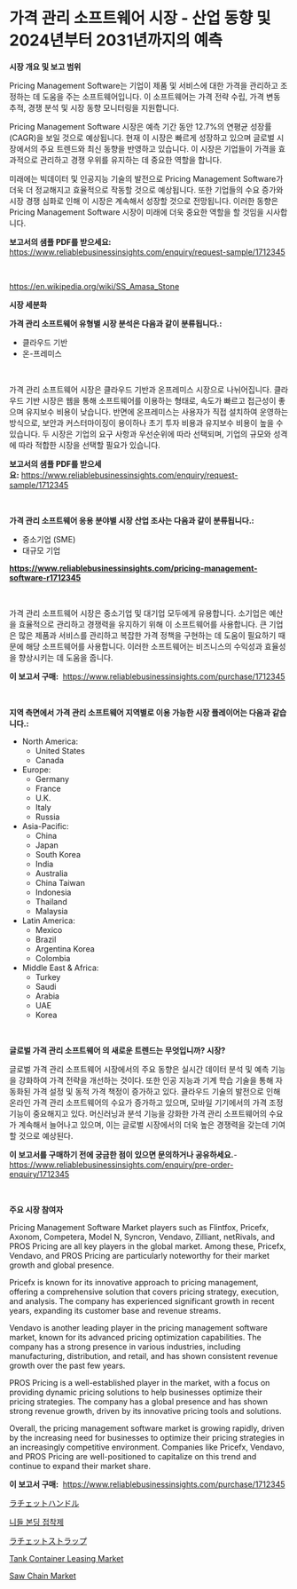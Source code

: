 <p><h1>가격 관리 소프트웨어 시장 - 산업 동향 및 2024년부터 2031년까지의 예측</h1></p><p><strong>시장 개요 및 보고 범위</strong></p>
<p><p>Pricing Management Software는 기업이 제품 및 서비스에 대한 가격을 관리하고 조정하는 데 도움을 주는 소프트웨어입니다. 이 소프트웨어는 가격 전략 수립, 가격 변동 추적, 경쟁 분석 및 시장 동향 모니터링을 지원합니다.</p><p>Pricing Management Software 시장은 예측 기간 동안 12.7%의 연평균 성장률(CAGR)을 보일 것으로 예상됩니다. 현재 이 시장은 빠르게 성장하고 있으며 글로벌 시장에서의 주요 트렌드와 최신 동향을 반영하고 있습니다. 이 시장은 기업들이 가격을 효과적으로 관리하고 경쟁 우위를 유지하는 데 중요한 역할을 합니다.</p><p>미래에는 빅데이터 및 인공지능 기술의 발전으로 Pricing Management Software가 더욱 더 정교해지고 효율적으로 작동할 것으로 예상됩니다. 또한 기업들의 수요 증가와 시장 경쟁 심화로 인해 이 시장은 계속해서 성장할 것으로 전망됩니다. 이러한 동향은 Pricing Management Software 시장이 미래에 더욱 중요한 역할을 할 것임을 시사합니다.</p></p>
<p><strong>보고서의 샘플 PDF를 받으세요:</strong> <a href="https://www.reliablebusinessinsights.com/enquiry/request-sample/1712345">https://www.reliablebusinessinsights.com/enquiry/request-sample/1712345</a></p>
<p>&nbsp;</p>
<p><a href="https://en.wikipedia.org/wiki/SS_Amasa_Stone">https://en.wikipedia.org/wiki/SS_Amasa_Stone</a></p>
<p><strong>시장 세분화</strong></p>
<p><strong>가격 관리 소프트웨어 유형별 시장 분석은 다음과 같이 분류됩니다.:</strong></p>
<p><ul><li>클라우드 기반</li><li>온-프레미스</li></ul></p>
<p>&nbsp;</p>
<p><p>가격 관리 소프트웨어 시장은 클라우드 기반과 온프레미스 시장으로 나뉘어집니다. 클라우드 기반 시장은 웹을 통해 소프트웨어를 이용하는 형태로, 속도가 빠르고 접근성이 좋으며 유지보수 비용이 낮습니다. 반면에 온프레미스는 사용자가 직접 설치하여 운영하는 방식으로, 보안과 커스터마이징이 용이하나 초기 투자 비용과 유지보수 비용이 높을 수 있습니다. 두 시장은 기업의 요구 사항과 우선순위에 따라 선택되며, 기업의 규모와 성격에 따라 적합한 시장을 선택할 필요가 있습니다.</p></p>
<p><strong>보고서의 샘플 PDF를 받으세요:</strong>&nbsp;<a href="https://www.reliablebusinessinsights.com/enquiry/request-sample/1712345">https://www.reliablebusinessinsights.com/enquiry/request-sample/1712345</a></p>
<p>&nbsp;</p>
<p><strong> 가격 관리 소프트웨어 응용 분야별 시장 산업 조사는 다음과 같이 분류됩니다.:</strong></p>
<p><ul><li>중소기업 (SME)</li><li>대규모 기업</li></ul></p>
<p><strong><a href="https://www.reliablebusinessinsights.com/pricing-management-software-r1712345">https://www.reliablebusinessinsights.com/pricing-management-software-r1712345</a></strong></p>
<p>&nbsp;</p>
<p><p>가격 관리 소프트웨어 시장은 중소기업 및 대기업 모두에게 유용합니다. 소기업은 예산을 효율적으로 관리하고 경쟁력을 유지하기 위해 이 소프트웨어를 사용합니다. 큰 기업은 많은 제품과 서비스를 관리하고 복잡한 가격 정책을 구현하는 데 도움이 필요하기 때문에 해당 소프트웨어를 사용합니다. 이러한 소프트웨어는 비즈니스의 수익성과 효율성을 향상시키는 데 도움을 줍니다.</p></p>
<p><strong>이 보고서 구매:</strong>&nbsp; <a href="https://www.reliablebusinessinsights.com/purchase/1712345">https://www.reliablebusinessinsights.com/purchase/1712345</a></p>
<p>&nbsp;</p>
<p><strong>지역 측면에서 가격 관리 소프트웨어 지역별로 이용 가능한 시장 플레이어는 다음과 같습니다.:</strong></p>
<p><ul>
    <li>
        North America:
        <ul>
            <li>United States</li>
            <li>Canada</li>
        </ul>
    </li>
    <li>
        Europe:
        <ul>
            <li>Germany</li>
            <li>France</li>
            <li>U.K.</li>
            <li>Italy</li>
            <li>Russia</li>
        </ul>
    </li>
    <li>
        Asia-Pacific:
        <ul>
            <li>China</li>
            <li>Japan</li>
            <li>South Korea</li>
            <li>India</li>
            <li>Australia</li>
            <li>China Taiwan</li>
            <li>Indonesia</li>
            <li>Thailand</li>
            <li>Malaysia</li>
        </ul>
    </li>
    <li>
        Latin America:
        <ul>
            <li>Mexico</li>
            <li>Brazil</li>
            <li>Argentina Korea</li>
            <li>Colombia</li>
        </ul>
    </li>
    <li>
        Middle East & Africa:
        <ul>
            <li>Turkey</li>
            <li>Saudi</li>
            <li>Arabia</li>
            <li>UAE</li>
            <li>Korea</li>
        </ul>
    </li>
    </ul></p>
<p>&nbsp;</p>
<p><strong>글로벌 가격 관리 소프트웨어 의 새로운 트렌드는 무엇입니까? 시장?</strong></p>
<p><p>글로벌 가격 관리 소프트웨어 시장에서의 주요 동향은 실시간 데이터 분석 및 예측 기능을 강화하여 가격 전략을 개선하는 것이다. 또한 인공 지능과 기계 학습 기술을 통해 자동화된 가격 설정 및 동적 가격 책정이 증가하고 있다. 클라우드 기술의 발전으로 인해 온라인 가격 관리 소프트웨어의 수요가 증가하고 있으며, 모바일 기기에서의 가격 조정 기능이 중요해지고 있다. 머신러닝과 분석 기능을 강화한 가격 관리 소프트웨어의 수요가 계속해서 늘어나고 있으며, 이는 글로벌 시장에서의 더욱 높은 경쟁력을 갖는데 기여할 것으로 예상된다.</p></p>
<p><strong>이 보고서를 구매하기 전에 궁금한 점이 있으면 문의하거나 공유하세요.</strong>- <a href="https://www.reliablebusinessinsights.com/enquiry/pre-order-enquiry/1712345">https://www.reliablebusinessinsights.com/enquiry/pre-order-enquiry/1712345</a></p>
<p>&nbsp;</p>
<p><strong>주요 시장 참여자</strong></p>
<p><p>Pricing Management Software Market players such as Flintfox, Pricefx, Axonom, Competera, Model N, Syncron, Vendavo, Zilliant, netRivals, and PROS Pricing are all key players in the global market. Among these, Pricefx, Vendavo, and PROS Pricing are particularly noteworthy for their market growth and global presence.</p><p>Pricefx is known for its innovative approach to pricing management, offering a comprehensive solution that covers pricing strategy, execution, and analysis. The company has experienced significant growth in recent years, expanding its customer base and revenue streams.</p><p>Vendavo is another leading player in the pricing management software market, known for its advanced pricing optimization capabilities. The company has a strong presence in various industries, including manufacturing, distribution, and retail, and has shown consistent revenue growth over the past few years.</p><p>PROS Pricing is a well-established player in the market, with a focus on providing dynamic pricing solutions to help businesses optimize their pricing strategies. The company has a global presence and has shown strong revenue growth, driven by its innovative pricing tools and solutions.</p><p>Overall, the pricing management software market is growing rapidly, driven by the increasing need for businesses to optimize their pricing strategies in an increasingly competitive environment. Companies like Pricefx, Vendavo, and PROS Pricing are well-positioned to capitalize on this trend and continue to expand their market share.</p></p>
<p><strong>이 보고서 구매:</strong>&nbsp;&nbsp;<a href="https://www.reliablebusinessinsights.com/purchase/1712345">https://www.reliablebusinessinsights.com/purchase/1712345</a></p>
<p><p><a href="https://github.com/mohamedbakry57/Market-Research-Report-List-4/blob/main/5856847156837.md">ラチェットハンドル</a></p><p><a href="https://github.com/dollarearner151/Market-Research-Report-List-1/blob/main/9132504168084.md">니들 본딩 접착제</a></p><p><a href="https://github.com/zjkmgcs938405/Market-Research-Report-List-2/blob/main/7915290156838.md">ラチェットストラップ</a></p><p><a href="https://github.com/edytherolanlouisejk1miz0wig/Market-Research-Report-List-3/blob/main/tank-container-leasing-market.md">Tank Container Leasing Market</a></p><p><a href="https://github.com/peachesmcdowel1/Market-Research-Report-List-3/blob/main/saw-chain-market.md">Saw Chain Market</a></p></p>